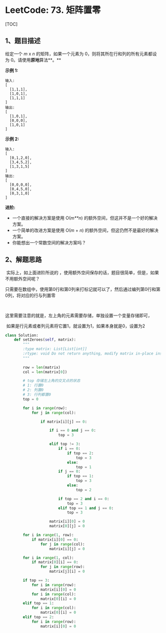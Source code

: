 # LeetCode: 73. 矩阵置零

[TOC]



## 1、题目描述



给定一个 *m* x *n* 的矩阵，如果一个元素为 0，则将其所在行和列的所有元素都设为 0。请使用**原地**算法**。**

**示例 1:**

```
输入: 
[
  [1,1,1],
  [1,0,1],
  [1,1,1]
]
输出: 
[
  [1,0,1],
  [0,0,0],
  [1,0,1]
]
```

**示例 2:**

```
输入: 
[
  [0,1,2,0],
  [3,4,5,2],
  [1,3,1,5]
]
输出: 
[
  [0,0,0,0],
  [0,4,5,0],
  [0,3,1,0]
]
```

**进阶:**

- 一个直接的解决方案是使用  O(*m**n*) 的额外空间，但这并不是一个好的解决方案。
- 一个简单的改进方案是使用 O(*m* + *n*) 的额外空间，但这仍然不是最好的解决方案。
- 你能想出一个常数空间的解决方案吗？



## 2、解题思路

​	实际上，如上面进阶所说的 ，使用额外空间保存的话，题目很简单，但是，如果不用额外空间呢？

​	只需要在数组中，使用第0行和第0列来打标记就可以了，然后通过编列第0行和第0列，将对应的行与列置零

​	

​	这里需要注意的就是，左上角的元素需要存储，单独设置一个变量存储即可，

​	如果是行元素或者列元素将它置1，就设置为1，如果本身就是0，设置为2

```python
class Solution:
    def setZeroes(self, matrix):
        """
        :type matrix: List[List[int]]
        :rtype: void Do not return anything, modify matrix in-place instead.
        """
        
        row = len(matrix)
        col = len(matrix[0])

        # top 存储左上角的交叉点的状态
        # 1: 行置0
        # 2: 列置0
        # 3: 行列都置0
        top = 0

        for i in range(row):
            for j in range(col):

                if matrix[i][j] == 0:

                    if i == 0 and j == 0:
                        top = 3

                    elif top != 3:
                        if i == 0:
                            if top == 2:
                                top = 3
                            else:
                                top = 1
                        if j == 0:
                            if top == 1:
                                top = 3
                            else:
                                top = 2

                        if top == 2 and i == 0:
                            top = 3
                        elif top == 1 and j == 0:
                            top = 3

                    matrix[i][0] = 0
                    matrix[0][j] = 0

        for i in range(1, row):
            if matrix[i][0] == 0:
                for j in range(col):
                    matrix[i][j] = 0

        for i in range(1, col):
            if matrix[0][i] == 0:
                for j in range(row):
                    matrix[j][i] = 0

        if top == 3:
            for i in range(row):
                matrix[i][0] = 0
            for i in range(col):
                matrix[0][i] = 0
        elif top == 1:
            for i in range(col):
                matrix[0][i] = 0
        elif top == 2:
            for i in range(row):
                matrix[i][0] = 0
```









